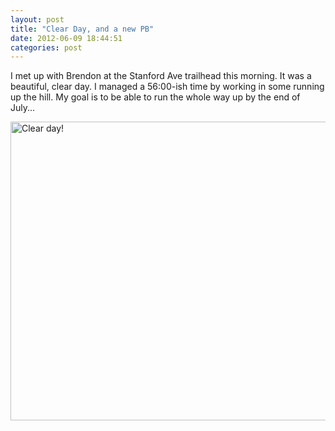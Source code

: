 ```yaml
---
layout: post
title: "Clear Day, and a new PB"
date: 2012-06-09 18:44:51
categories: post
---
```

I met up with Brendon at the Stanford Ave trailhead this morning.  It was a beautiful, clear day.  I managed a 56:00-ish time by working in some running up the hill.  My goal is to be able to run the whole way up by the end of July...

<a href="http://www.flickr.com/photos/thenobot/7169880369/" title="Clear day! by thenobot, on Flickr"><img src="http://farm9.staticflickr.com/8009/7169880369_d020e879ba_z.jpg" width="640" height="478" alt="Clear day!"></a>


